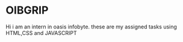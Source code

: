 # OIBGRIP
Hi i am an intern in oasis infobyte. these are my assigned tasks  using HTML,CSS and JAVASCRIPT
